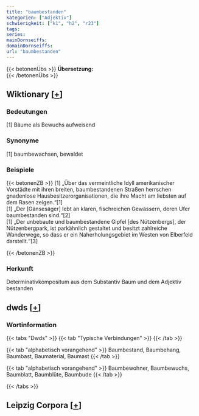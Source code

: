 ```yaml
---
title: "baumbestanden"
kategorien: ["Adjektiv"]
schwierigkeit: ["k1", "h2", "r23"]
tags:
series:
mainDornseiffs:
domainDornseiffs:
url: "baumbestanden"
---
```


{{< betonenÜbs >}}
**Übersetzung:**  
{{< /betonenÜbs >}}

## Wiktionary [[+](https://de.wiktionary.org/wiki/baumbestanden)]

### Bedeutungen
[1] Bäume als Bewuchs aufweisend  

### Synonyme
[1] baumbewachsen, bewaldet  

### Beispiele
{{< betonenZB >}}
[1] „Über das vermeintliche Idyll amerikanischer Vorstädte mit ihren breiten, baumbestandenen Straßen herrschen gnadenlose Hausbesitzerorganisationen, die ihre Macht am liebsten auf dem Rasen zeigen.“[1]  
[1] „Der [Gänsesäger] lebt an klaren, fischreichen Gewässern, deren Ufer baumbestanden sind.“[2]  
[1] „Der unbebaute und baumbestandene Gipfel [des Nützenbergs], der Nützenbergpark, ist parkähnlich gestaltet und besitzt zahlreiche Wanderwege, so dass er ein Naherholungsgebiet im Westen von Elberfeld darstellt.“[3]  

{{< /betonenZB >}}
### Herkunft
Determinativkompositum aus dem Substantiv Baum und dem Adjektiv bestanden  



## dwds [[+](https://www.dwds.de/wb/baumbestanden)]

### Wortinformation
{{< tabs "Dwds" >}}
{{< tab "Typische Verbindungen" >}}
{{< /tab >}}

{{< tab "alphabetisch vorangehend" >}}
Baumbestand, Baumbehang, Baumbast, Baumaterial, Baumast
{{< /tab >}}

{{< tab "alphabetisch vorangehend" >}}
Baumbewohner, Baumbewuchs, Baumblatt, Baumblüte, Baumbude
{{< /tab >}}

{{< /tabs >}}

## Leipzig Corpora [[+](https://corpora.uni-leipzig.de/en/res?word=baumbestanden&corpusId=deu_newscrawl-public_2018)]

